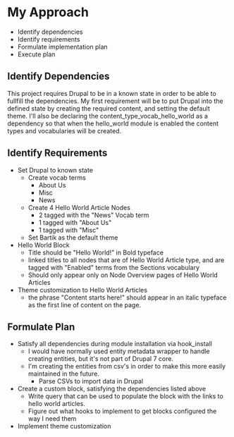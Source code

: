 # My Approach

* Identify dependencies
* Identify requirements
* Formulate implementation plan
* Execute plan

## Identify Dependencies

This project requires Drupal to be in a known state in order to be able to fullfill the dependencies. My first 
requirement will be to put Drupal into the defined state by creating the required content, and setting the default
theme. I'll also be declaring the content_type_vocab_hello_world as a dependency so that when the hello_world module
is enabled the content types and vocabularies will be created.

## Identify Requirements

* Set Drupal to known state
  * Create vocab terms
    * About Us
    * Misc
    * News
  * Create 4 Hello World Article Nodes
    * 2 tagged with the "News" Vocab term
    * 1 tagged with "About Us"
    * 1 tagged with "Misc"
  * Set Bartik as the default theme
* Hello World Block
  * Title should be "Hello World!" in Bold typeface
  * linked titles to all nodes that are of Hello World Article type, and are tagged with "Enabled" terms from the 
  Sections vocabulary
  * Should only appear only on Node Overview pages of Hello World Articles
* Theme customization to Hello World Articles
  * the phrase "Content starts here!" should appear in an italic typeface as the first line of content on the page.
  
## Formulate Plan

* Satisfy all dependencies during module installation via hook_install
  * I would have normally used entity metadata wrapper to handle creating entities, but it's not part of Drupal 7 core.
  * I'm creating the entities from csv's in order to make this more easily maintained in the future.
    * Parse CSVs to import data in Drupal
* Create a custom block, satisfying the dependencies listed above
  * Write query that can be used to populate the block with the links to hello world articles.
  * Figure out what hooks to implement to get blocks configured the way I need them
* Implement theme customization 